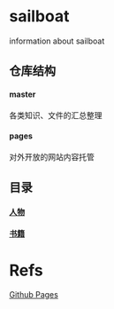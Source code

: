 # sailboat
information about sailboat
## 仓库结构
#### master
各类知识、文件的汇总整理
#### pages
对外开放的网站内容托管
## 目录
#### [人物](/people/people.md)

#### [书籍](book/book.md)
# Refs
[Github Pages](https://pages.github.com/)
